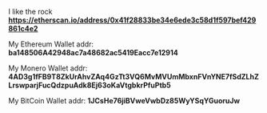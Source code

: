 I like the rock **https://etherscan.io/address/0x41f28833be34e6ede3c58d1f597bef429861c4e2**

My Ethereum Wallet addr: **ba148506A42948ac7a48682ac5419Eacc7e12914**

My Monero Wallet addr: **4AD3g1fFB9T8ZkUrAhvZAq4GzTt3VQ6MvMVUmMbxnFVnYNE7fSdZLhZLrswparjFucQdzpuAdk8Ej63oKaVtgbkrPfuPtb5**

My BitCoin Wallet addr: **1JCsHe76jiBVweVwbDz85WyYSqYGuoruJw**
